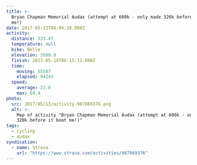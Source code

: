 ```yaml
---
title: >-
  Bryan Chapman Memorial Audax (attempt at 600k - only made 320k before it beat
  me!)
date: 2017-05-13T04:04:28.000Z
activity:
  distance: 333.47
  temperature: null
  bike: Belle
  elevation: 3509.9
  finish: 2017-05-14T06:15:11.000Z
  time:
    moving: 55507
    elapsed: 94243
  speed:
    average: 21.6
    max: 64.4
photo:
  src: 2017/05/13/activity-987869376.png
  alt: >-
    Map of activity "Bryan Chapman Memorial Audax (attempt at 600k - only made
    320k before it beat me!)"
tags:
  - cycling
  - audax
syndication:
  - name: Strava
    url: "https://www.strava.com/activities/987869376"
---
```

